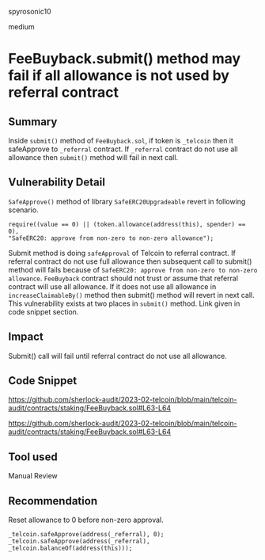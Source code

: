 spyrosonic10

medium

# FeeBuyback.submit() method may fail if all allowance is not used by referral contract

## Summary
Inside `submit()` method of `FeeBuyback.sol`, if token is `_telcoin` then it safeApprove to `_referral` contract.   If `_referral` contract do not use all allowance then `submit()` method will fail in next call. 

## Vulnerability Detail
`SafeApprove()` method of library `SafeERC20Upgradeable` revert in following scenario. 
```solidity
require((value == 0) || (token.allowance(address(this), spender) == 0), 
"SafeERC20: approve from non-zero to non-zero allowance");
```
Submit method is doing `safeApproval` of Telcoin to referral contract.  If referral contract do not use full allowance then subsequent call to submit() method will fails because of `SafeERC20: approve from non-zero to non-zero allowance`.  `FeeBuyback` contract should not trust or assume that referral contract will use all allowance.  If it does not use all allowance in `increaseClaimableBy()` method then submit() method will revert in next call. This vulnerability exists at two places in `submit()` method.  Link given in code snippet section.

## Impact
Submit() call will fail until referral contract do not use all allowance.

## Code Snippet
https://github.com/sherlock-audit/2023-02-telcoin/blob/main/telcoin-audit/contracts/staking/FeeBuyback.sol#L63-L64

https://github.com/sherlock-audit/2023-02-telcoin/blob/main/telcoin-audit/contracts/staking/FeeBuyback.sol#L63-L64

## Tool used

Manual Review

## Recommendation
Reset allowance to 0 before non-zero approval.

```solidity
_telcoin.safeApprove(address(_referral), 0);
_telcoin.safeApprove(address(_referral), _telcoin.balanceOf(address(this)));
```
